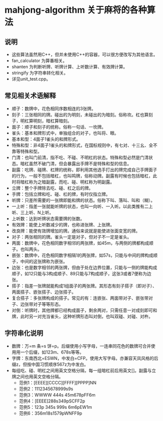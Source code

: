 mahjong-algorithm 关于麻将的各种算法
=========

## 说明
- 这些算法虽然用C++，但并未使用C++的容器，可以很方便改写为其他语言。
- fan_calculator 为算番相关。
- shanten 为判断听牌、听牌计算、上听数计算、有效牌计算。
- stringify 为字符串转化相关。
- 详见unit_test.cpp。

## 常见相关术语解释
- 顺子：数牌中，花色相同序数相连的3张牌。
- 刻子：三张相同的牌。碰出的为明刻，未碰出的为暗刻。俗称坎。杠也算刻子，明杠算明刻，暗杠算暗刻。
- 面子：顺子和刻子的统称。俗称一句话、一坎牌。
- 雀头：基本和牌形式中，单独组合的对子，也叫将、眼。
- 基本和型：4面子1雀头的和牌形式。
- 特殊和型：非4面子1雀头的和牌形式，在国标规则中，有七对、十三幺、全不靠等特殊和型。
- 门清：也叫门前清，指不吃、不碰、不明杠的状态。特殊和型必然是门清状态。暗杠虽然不破门清，但会暴露出手牌不是特殊和型的信息。
- 副露：吃牌、碰牌、杠牌的统称，即利用其他选手打出的牌完成自己手牌面子的行为，一般不包括暗杠，也叫鸣牌，俗称动牌。副露有时候也包括暗杠，此时将暗杠称为之暗副露，而吃、碰、明杠称为明副露。
- 立牌：整个手牌除去吃、碰、杠之后的牌。
- 手牌：包括立牌和吃、碰、杠的牌，有时仅指立牌。
- 听牌：只差所需要的一张牌即能和牌的状态。俗称下叫、落叫、叫和（糊）。
- 一上听：指差一张就能听牌的状态，也叫一向听、一入听。以此类推有二上听、三上听、N上听。
- 上听数：达到听牌状态需要牌的张数。
- 有效牌：能使上听数减少的牌，也称进张牌、上张牌。
- 改良牌：能使有效牌增加的牌。通俗来说就是能使进张面变宽的牌。
- 对子：两张相同的牌。雀头一定是对子，但对子不一定是雀头。
- 两面：数牌中，花色相同数字相邻的两张牌，如45m，与两侧的牌都构成顺子。也叫两头。
- 嵌张：数牌中，花色相同数字相隔1的两张牌，如57s，只能与中间的牌构成顺子，中间的这张牌称为嵌张。
- 边张：也是数字相邻的两张牌，但由于处在边界位置，只能与一侧的牌能构成顺子，如12只能与3构成顺子、89只能与7构成顺子，这张3或者7便称为边张。
- 搭子：指差一张牌就能构成1组面子的两张牌。其形态有刻子搭子（即对子）、两面搭子、嵌张搭子、边张搭子。
- 复合搭子：多张牌构成的搭子。常见的有：连嵌张、两面带对子、嵌张带对子、边张带对子等等形态。
- 对倒：听牌时，其他牌都已经构成面子，剩余两对，只需任意一对成刻即可和牌，此时另一对充当雀头，这种听牌形态叫对倒，也叫双碰、对碰、对杵。

## 字符串化说明
 - 数牌：万=m 条=s 饼=p。后缀使用小写字母，一连串同花色的数牌可合并使用用一个后缀，如123m、678s等等。
 - 字牌：东南西北=ESWN，中发白=CFP。使用大写字母。亦兼容天凤风格的后缀z，但按中国习惯顺序567z为中发白。
 - 每组吃、碰、明杠之间用英文空格分隔，每一组暗杠前后用英文[]。副露与立牌之间也用英文空格分隔。
   - 范例1：[EEEE][CCCC][FFFF][PPPP]NN
   - 范例2：1112345678999s9s
   - 范例3：WWWW 444s 45m678pFF6m
   - 范例4：[EEEE]288s349pSCFF2p
   - 范例5：123p 345s 999s 6m6pEW1m
   - 范例6：356m18s1579pWNFF9p
